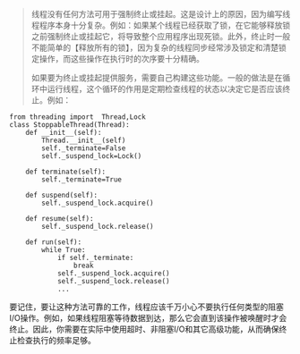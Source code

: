> 线程没有任何方法可用于强制终止或挂起。这是设计上的原因，因为编写线程程序本身十分复杂。例如：如果某个线程已经获取了锁，在它能够释放锁之前强制终止或挂起它，将导致整个应用程序出现死锁。此外，终止时一般不能简单的【释放所有的锁】，因为复杂的线程同步经常涉及锁定和清楚锁定操作，而这些操作在执行时的次序要十分精确。
>
> 如果要为终止或挂起提供服务，需要自己构建这些功能。一般的做法是在循环中运行线程，这个循环的作用是定期检查线程的状态以决定它是否应该终止。例如：

```
from threading import  Thread,Lock
class StoppableThread(Thread):
    def __init__(self):
        Thread.__init__(self)
        self._terminate=False
        self._suspend_lock=Lock()
        
    def terminate(self):
        self._terminate=True
    
    def suspend(self):
        self._suspend_lock.acquire()
        
    def resume(self):
        self._suspend_lock.release()
    
    def run(self):
        while True:
            if self._terminate:
                break
            self._suspend_lock.acquire()
            self._suspend_lock.release()
            ...
```

要记住，要让这种方法可靠的工作，线程应该千万小心不要执行任何类型的阻塞I/O操作。例如，如果线程阻塞等待数据到达，那么它会直到该操作被唤醒时才会终止。因此，你需要在实际中使用超时、非阻塞I/O和其它高级功能，从而确保终止检查执行的频率足够。


